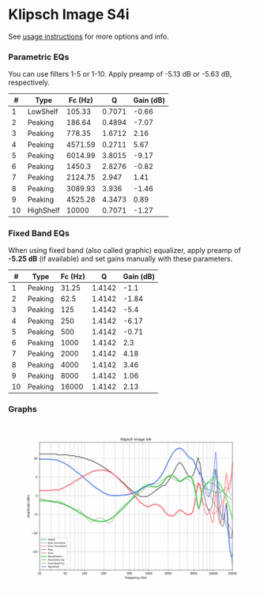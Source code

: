 # Klipsch Image S4i
See [usage instructions](https://github.com/jaakkopasanen/AutoEq#usage) for more options and info.

### Parametric EQs
You can use filters 1-5 or 1-10. Apply preamp of -5.13 dB or -5.63 dB, respectively.

|   # | Type      |   Fc (Hz) |      Q |   Gain (dB) |
|-----|-----------|-----------|--------|-------------|
|   1 | LowShelf  |    105.33 | 0.7071 |       -0.66 |
|   2 | Peaking   |    186.64 | 0.4894 |       -7.07 |
|   3 | Peaking   |    778.35 | 1.6712 |        2.16 |
|   4 | Peaking   |   4571.59 | 0.2711 |        5.67 |
|   5 | Peaking   |   6014.99 | 3.8015 |       -9.17 |
|   6 | Peaking   |   1450.3  | 2.8276 |       -0.82 |
|   7 | Peaking   |   2124.75 | 2.947  |        1.41 |
|   8 | Peaking   |   3089.93 | 3.936  |       -1.46 |
|   9 | Peaking   |   4525.28 | 4.3473 |        0.89 |
|  10 | HighShelf |  10000    | 0.7071 |       -1.27 |

### Fixed Band EQs
When using fixed band (also called graphic) equalizer, apply preamp of **-5.25 dB** (if available) and set gains manually with these parameters.

|   # | Type    |   Fc (Hz) |      Q |   Gain (dB) |
|-----|---------|-----------|--------|-------------|
|   1 | Peaking |     31.25 | 1.4142 |       -1.1  |
|   2 | Peaking |     62.5  | 1.4142 |       -1.84 |
|   3 | Peaking |    125    | 1.4142 |       -5.4  |
|   4 | Peaking |    250    | 1.4142 |       -6.17 |
|   5 | Peaking |    500    | 1.4142 |       -0.71 |
|   6 | Peaking |   1000    | 1.4142 |        2.3  |
|   7 | Peaking |   2000    | 1.4142 |        4.18 |
|   8 | Peaking |   4000    | 1.4142 |        3.46 |
|   9 | Peaking |   8000    | 1.4142 |        1.06 |
|  10 | Peaking |  16000    | 1.4142 |        2.13 |

### Graphs
![](./Klipsch%20Image%20S4i.png)
